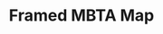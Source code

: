 ---
layout: project
title: Framed MBTA Map
category: projects
tag: DIY
tagline: "Documentation in progress... coming soon..."
thumbnail: /assets/work/mbta_frame/hero.jpg
permalink: /work/mbta_frame
position: top
wip: true
---